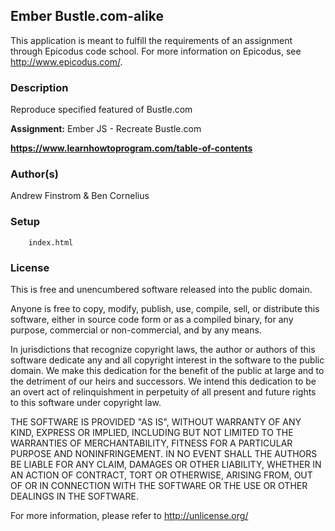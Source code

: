## Ember Bustle.com-alike ##

This application is meant to fulfill the requirements of an assignment through Epicodus code school. For more information on Epicodus, see <http://www.epicodus.com/>.

### Description ###

Reproduce specified featured of Bustle.com

**Assignment:** Ember JS - Recreate Bustle.com

**<https://www.learnhowtoprogram.com/table-of-contents>**

### Author(s) ###

Andrew Finstrom & Ben Cornelius

### Setup ###
```
    index.html
```

### License ###
This is free and unencumbered software released into the public domain.

Anyone is free to copy, modify, publish, use, compile, sell, or
distribute this software, either in source code form or as a compiled
binary, for any purpose, commercial or non-commercial, and by any
means.

In jurisdictions that recognize copyright laws, the author or authors
of this software dedicate any and all copyright interest in the
software to the public domain. We make this dedication for the benefit
of the public at large and to the detriment of our heirs and
successors. We intend this dedication to be an overt act of
relinquishment in perpetuity of all present and future rights to this
software under copyright law.

THE SOFTWARE IS PROVIDED "AS IS", WITHOUT WARRANTY OF ANY KIND,
EXPRESS OR IMPLIED, INCLUDING BUT NOT LIMITED TO THE WARRANTIES OF
MERCHANTABILITY, FITNESS FOR A PARTICULAR PURPOSE AND NONINFRINGEMENT.
IN NO EVENT SHALL THE AUTHORS BE LIABLE FOR ANY CLAIM, DAMAGES OR
OTHER LIABILITY, WHETHER IN AN ACTION OF CONTRACT, TORT OR OTHERWISE,
ARISING FROM, OUT OF OR IN CONNECTION WITH THE SOFTWARE OR THE USE OR
OTHER DEALINGS IN THE SOFTWARE.

For more information, please refer to <http://unlicense.org/>
